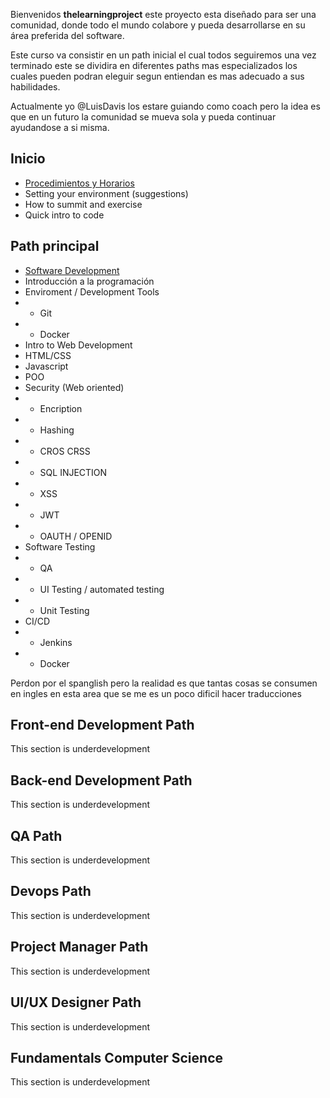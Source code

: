 Bienvenidos **thelearningproject** este proyecto esta diseñado para ser una comunidad, donde todo el mundo colabore y pueda desarrollarse en su área preferida del software.

Este curso va consistir en un path inicial el cual todos seguiremos una vez terminado este se  dividira en diferentes paths mas especializados los cuales pueden podran eleguir segun entiendan es mas adecuado a sus habilidades.

Actualmente yo @LuisDavis los estare guiando como coach pero la idea es que en un futuro la comunidad se mueva sola y pueda continuar ayudandose a si misma.

## Inicio
* [Procedimientos y Horarios](https://github.com/thelerningproject/poplearn/wiki/Procedimiento-y-Horarios)
* Setting your environment (suggestions)
* How to summit and exercise
* Quick intro to code

## Path principal
* [Software Development](https://github.com/thelerningproject/poplearn/wiki/Software-Development)
* Introducción a la programación
* Enviroment / Development Tools
* * Git
* * Docker
* Intro to Web Development
* HTML/CSS
* Javascript
* POO
* Security (Web oriented)
* * Encription
* * Hashing
* * CROS CRSS
* * SQL INJECTION
* * XSS
* * JWT
* * OAUTH / OPENID
* Software Testing 
* * QA
* * UI Testing / automated testing
* * Unit Testing
* CI/CD
* * Jenkins
* * Docker

Perdon por el spanglish pero la realidad es que tantas cosas se consumen en ingles en esta area que se me es un poco dificil hacer traducciones  


## Front-end Development Path
This section is underdevelopment

## Back-end Development Path
This section is underdevelopment

## QA Path
This section is underdevelopment

## Devops Path
This section is underdevelopment

## Project Manager Path
This section is underdevelopment

## UI/UX Designer Path
This section is underdevelopment

## Fundamentals Computer Science
This section is underdevelopment